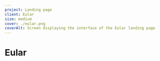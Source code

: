 ```yaml
---
project: Landing page
client: Eular
size: medium
cover: ./eular.png
coverAlt: Screen displaying the interface of the Eular landing page
---
```


# Eular
